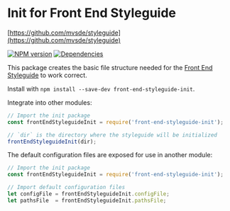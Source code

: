 # Init for Front End Styleguide
[https://github.com/mvsde/styleguide](https://github.com/mvsde/styleguide)

[![NPM version][npm-image]][npm-url] [![Dependencies][dependencies-image]][npm-url]

This package creates the basic file structure needed for the [Front End Styleguide](https://github.com/mvsde/styleguide) to work correct.

Install with `npm install --save-dev front-end-styleguide-init`.

Integrate into other modules:
```js
// Import the init package
const frontEndStyleguideInit = require('front-end-styleguide-init');

// `dir` is the directory where the styleguide will be initialized
frontEndStyleguideInit(dir);
```

The default configuration files are exposed for use in another module:
```js
// Import the init package
const frontEndStyleguideInit = require('front-end-styleguide-init');

// Import default configuration files
let configFile = frontEndStyleguideInit.configFile;
let pathsFile  = frontEndStyleguideInit.pathsFile;
```


[npm-image]: https://img.shields.io/npm/v/front-end-styleguide-init.svg?style=flat-square
[npm-url]: https://www.npmjs.com/package/front-end-styleguide-init

[dependencies-image]: https://img.shields.io/david/mvsde/styleguide-init.svg?style=flat-square
